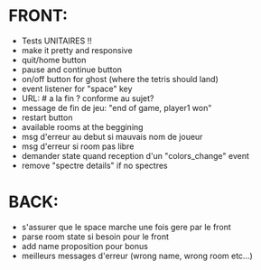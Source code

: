 # FRONT:
- Tests UNITAIRES !!
- make it pretty and responsive
- quit/home button
- pause and continue button
- on/off button for ghost (where the tetris should land)
- event listener for "space" key
- URL: # a la fin ? conforme au sujet?
- message de fin de jeu: "end of game, player1 won"
- restart button
- available rooms at the beggining
- msg d'erreur au debut si mauvais nom de joueur
- msg d'erreur si room pas libre
- demander state quand reception d'un "colors_change" event
- remove "spectre details" if no spectres


# BACK:
- s'assurer que le space marche une fois gere par le front
- parse room state si besoin pour le front
- add name proposition pour bonus
- meilleurs messages d'erreur (wrong name, wrong room etc...)